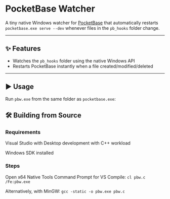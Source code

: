 # PocketBase Watcher

A tiny native Windows watcher for [PocketBase](https://pocketbase.io/) that automatically restarts  
`pocketbase.exe serve --dev` whenever files in the `pb_hooks` folder change.

---

## ✨ Features
- Watches the `pb_hooks` folder using the native Windows API
- Restarts PocketBase instantly when a file created/modified/deleted
---

## ▶️ Usage
Run `pbw.exe` from the same folder as `pocketbase.exe`:

## 🛠 Building from Source

### Requirements
Visual Studio with Desktop development with C++ workload

Windows SDK installed

### Steps
Open x64 Native Tools Command Prompt for VS
Compile:
```cl pbw.c /Fe:pbw.exe```

Alternatively, with MinGW:
```gcc -static -o pbw.exe pbw.c```
